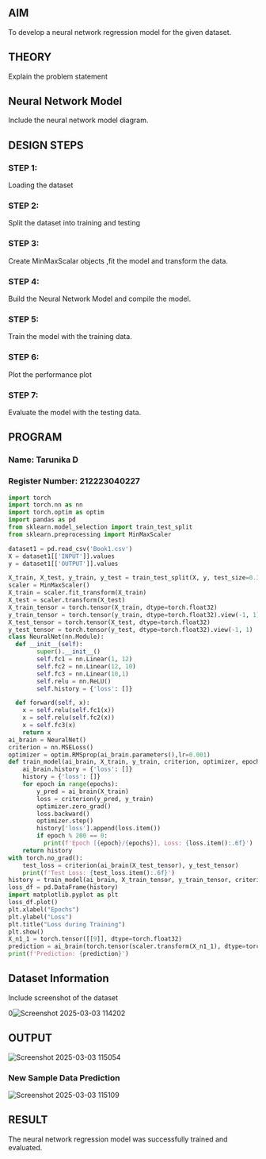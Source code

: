 ## AIM

To develop a neural network regression model for the given dataset.

## THEORY

Explain the problem statement

## Neural Network Model

Include the neural network model diagram.

## DESIGN STEPS

### STEP 1:

Loading the dataset

### STEP 2:

Split the dataset into training and testing

### STEP 3:

Create MinMaxScalar objects ,fit the model and transform the data.

### STEP 4:

Build the Neural Network Model and compile the model.

### STEP 5:

Train the model with the training data.

### STEP 6:

Plot the performance plot

### STEP 7:

Evaluate the model with the testing data.

## PROGRAM
### Name: Tarunika D
### Register Number: 212223040227
```python
import torch
import torch.nn as nn
import torch.optim as optim
import pandas as pd
from sklearn.model_selection import train_test_split
from sklearn.preprocessing import MinMaxScaler

dataset1 = pd.read_csv('Book1.csv')
X = dataset1[['INPUT']].values
y = dataset1[['OUTPUT']].values

X_train, X_test, y_train, y_test = train_test_split(X, y, test_size=0.33, random_state=33)
scaler = MinMaxScaler()
X_train = scaler.fit_transform(X_train)
X_test = scaler.transform(X_test)
X_train_tensor = torch.tensor(X_train, dtype=torch.float32)
y_train_tensor = torch.tensor(y_train, dtype=torch.float32).view(-1, 1)
X_test_tensor = torch.tensor(X_test, dtype=torch.float32)
y_test_tensor = torch.tensor(y_test, dtype=torch.float32).view(-1, 1)
class NeuralNet(nn.Module):
  def __init__(self):
        super().__init__()
        self.fc1 = nn.Linear(1, 12)
        self.fc2 = nn.Linear(12, 10)
        self.fc3 = nn.Linear(10,1)
        self.relu = nn.ReLU()
        self.history = {'loss': []}

  def forward(self, x):
    x = self.relu(self.fc1(x))
    x = self.relu(self.fc2(x))
    x = self.fc3(x)
    return x
ai_brain = NeuralNet()
criterion = nn.MSELoss()
optimizer = optim.RMSprop(ai_brain.parameters(),lr=0.001)
def train_model(ai_brain, X_train, y_train, criterion, optimizer, epochs=2000):
    ai_brain.history = {'loss': []}
    history = {'loss': []}
    for epoch in range(epochs):
        y_pred = ai_brain(X_train)
        loss = criterion(y_pred, y_train)
        optimizer.zero_grad()
        loss.backward()
        optimizer.step()
        history['loss'].append(loss.item())
        if epoch % 200 == 0:
          print(f'Epoch [{epoch}/{epochs}], Loss: {loss.item():.6f}')
    return history
with torch.no_grad():
    test_loss = criterion(ai_brain(X_test_tensor), y_test_tensor)
    print(f'Test Loss: {test_loss.item():.6f}')
history = train_model(ai_brain, X_train_tensor, y_train_tensor, criterion, optimizer)
loss_df = pd.DataFrame(history)
import matplotlib.pyplot as plt
loss_df.plot()
plt.xlabel("Epochs")
plt.ylabel("Loss")
plt.title("Loss during Training")
plt.show()
X_n1_1 = torch.tensor([[9]], dtype=torch.float32)
prediction = ai_brain(torch.tensor(scaler.transform(X_n1_1), dtype=torch.float32)).item()
print(f'Prediction: {prediction}')
```
## Dataset Information

Include screenshot of the dataset

0![Screenshot 2025-03-03 114202](https://github.com/user-attachments/assets/e78caad8-8369-4441-94ab-7fdb07f09f3d)


## OUTPUT

![Screenshot 2025-03-03 115054](https://github.com/user-attachments/assets/7cb69d35-8df8-4914-83c0-aa143be0c117)


### New Sample Data Prediction


![Screenshot 2025-03-03 115109](https://github.com/user-attachments/assets/7c5317a5-84ca-434c-b974-e87ca3887531)


## RESULT

The neural network regression model was successfully trained and evaluated.
